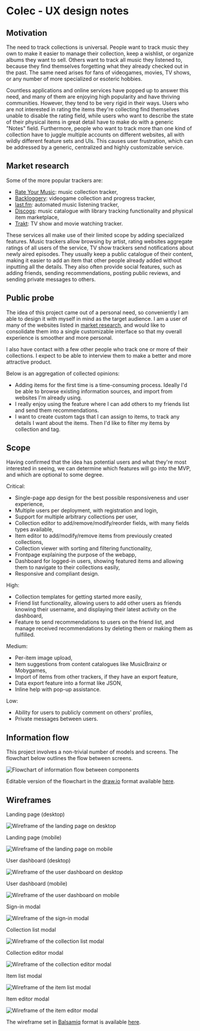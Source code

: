 # Colec - UX design notes

## Motivation

The need to track collections is universal. People want to track music they own to make it easier to manage their collection, keep a wishlist, or organize albums they want to sell. Others want to track all music they listened to, because they find themselves forgetting what they already checked out in the past. The same need arises for fans of videogames, movies, TV shows, or any number of more specialized or esoteric hobbies.

Countless applications and online services have popped up to answer this need, and many of them are enjoying high popularity and have thriving communities. However, they tend to be very rigid in their ways. Users who are not interested in rating the items they're collecting find themselves unable to disable the rating field, while users who want to describe the state of their physical items in great detail have to make do with a generic "Notes" field. Furthermore, people who want to track more than one kind of collection have to juggle multiple accounts on different websites, all with wildly different feature sets and UIs. This causes user frustration, which can be addressed by a generic, centralized and highly customizable service.

## Market research

Some of the more popular trackers are:

-   [Rate Your Music](https://rateyourmusic.com): music collection tracker,
-   [Backloggery](https://backloggery.com): videogame collection and progress tracker,
-   [last.fm](https://www.last.fm): automated music listening tracker,
-   [Discogs](https://www.discogs.com): music catalogue with library tracking functionality and physical item marketplace,
-   [Trakt](https://trakt.tv): TV show and movie watching tracker. 

These services all make use of their limited scope by adding specialized features. Music trackers allow browsing by artist, rating websites aggregate ratings of all users of the service, TV show trackers send notifications about newly aired episodes. They usually keep a public catalogue of their content, making it easier to add an item that other people already added without inputting all the details. They also often provide social features, such as adding friends, sending recommendations, posting public reviews, and sending private messages to others.

## Public probe

The idea of this project came out of a personal need, so conveniently I am able to design it with myself in mind as the target audience. I am a user of many of the websites listed in [market research](#market-research), and would like to consolidate them into a single customizable interface so that my overall experience is smoother and more personal.

I also have contact with a few other people who track one or more of their collections. I expect to be able to interview them to make a better and more attractive product.

Below is an aggregation of collected opinions:

-   Adding items for the first time is a time-consuming process. Ideally I'd be able to browse existing information sources, and import from websites I'm already using.
-   I really enjoy using the feature where I can add others to my friends list and send them recommendations.
-   I want to create custom tags that I can assign to items, to track any details I want about the items. Then I'd like to filter my items by collection and tag.

## Scope

Having confirmed that the idea has potential users and what they're most interested in seeing, we can determine which features will go into the MVP, and which are optional to some degree.

Critical:

-   Single-page app design for the best possible responsiveness and user experience,
-   Multiple users per deployment, with registration and login,
-   Support for multiple arbitrary collections per user,
-   Collection editor to add/remove/modify/reorder fields, with many fields types available,
-   Item editor to add/modify/remove items from previously created collections,
-   Collection viewer with sorting and filtering functionality,
-   Frontpage explaining the purpose of the webapp,
-   Dashboard for logged-in users, showing featured items and allowing them to navigate to their collections easily,
-   Responsive and compliant design.

High:

-   Collection templates for getting started more easily,
-   Friend list functionality, allowing users to add other users as friends knowing their username, and displaying their latest activity on the dashboard,
-   Feature to send recommendations to users on the friend list, and manage received recommendations by deleting them or making them as fulfilled.

Medium:

-   Per-item image upload,
-   Item suggestions from content catalogues like MusicBrainz or Mobygames,
-   Import of items from other trackers, if they have an export feature,
-   Data export feature into a format like JSON,
-   Inline help with pop-up assistance.

Low:

-   Ability for users to publicly comment on others' profiles,
-   Private messages between users.

## Information flow

This project involves a non-trivial number of models and screens. The flowchart below outlines the flow between screens.

![Flowchart of information flow between components](information-flow.png)

Editable version of the flowchart in the [draw.io](https://github.com/jgraph/drawio) format available [here](information-flow.drawio).

## Wireframes

Landing page (desktop)

![Wireframe of the landing page on desktop](wireframes/landing-desktop.png)

Landing page (mobile)

![Wireframe of the landing page on mobile](wireframes/landing-mobile.png)

User dashboard (desktop)

![Wireframe of the user dashboard on desktop](wireframes/dashboard-desktop.png)

User dashboard (mobile)

![Wireframe of the user dashboard on mobile](wireframes/dashboard-mobile.png)

Sign-in modal

![Wireframe of the sign-in modal](wireframes/sign-in.png)

Collection list modal

![Wireframe of the collection list modal](wireframes/collection-list.png)

Collection editor modal

![Wireframe of the collection editor modal](wireframes/collection-editor.png)

Item list modal

![Wireframe of the item list modal](wireframes/item-list.png)


Item editor modal

![Wireframe of the item editor modal](wireframes/item-editor.png)

The wireframe set in [Balsamiq](https://balsamiq.com/wireframes/) format is available [here](wireframes/wireframes.bmpr).
